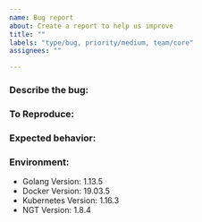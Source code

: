 ```yaml
---
name: Bug report
about: Create a report to help us improve
title: ""
labels: "type/bug, priority/medium, team/core"
assignees: ""

---
```


### Describe the bug:

<!-- A clear and concise description of what the bug is. -->

### To Reproduce:

<!-- Please describe the steps to reproduce the behavior: -->

### Expected behavior:

<!-- A clear and concise description of what you expected to happen. -->

### Environment:

<!--- Please change the versions below along with your environment -->

- Golang Version: 1.13.5
- Docker Version: 19.03.5
- Kubernetes Version: 1.16.3
- NGT Version: 1.8.4
